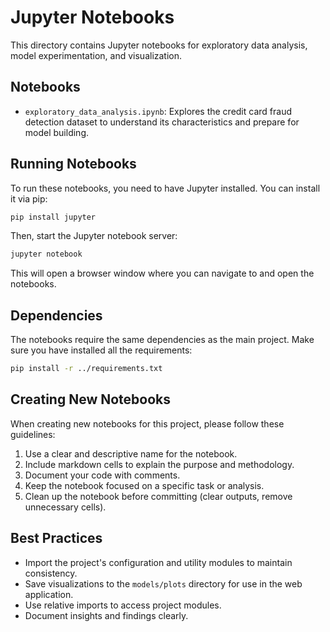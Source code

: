 # Jupyter Notebooks

This directory contains Jupyter notebooks for exploratory data analysis, model experimentation, and visualization.

## Notebooks

- `exploratory_data_analysis.ipynb`: Explores the credit card fraud detection dataset to understand its characteristics and prepare for model building.

## Running Notebooks

To run these notebooks, you need to have Jupyter installed. You can install it via pip:

```bash
pip install jupyter
```

Then, start the Jupyter notebook server:

```bash
jupyter notebook
```

This will open a browser window where you can navigate to and open the notebooks.

## Dependencies

The notebooks require the same dependencies as the main project. Make sure you have installed all the requirements:

```bash
pip install -r ../requirements.txt
```

## Creating New Notebooks

When creating new notebooks for this project, please follow these guidelines:

1. Use a clear and descriptive name for the notebook.
2. Include markdown cells to explain the purpose and methodology.
3. Document your code with comments.
4. Keep the notebook focused on a specific task or analysis.
5. Clean up the notebook before committing (clear outputs, remove unnecessary cells).

## Best Practices

- Import the project's configuration and utility modules to maintain consistency.
- Save visualizations to the `models/plots` directory for use in the web application.
- Use relative imports to access project modules.
- Document insights and findings clearly. 